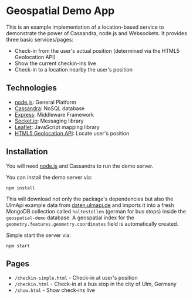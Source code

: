 # Geospatial Demo App

This is an example implementation of a location-based service to demonstrate the power of Cassandra, node.js and Websockets.
It provides three basic services/pages: 
* Check-in from the user's actual position (determined via the HTML5 Geolocation API)
* Show the current checkin-ins live
* Check-in to a location nearby the user's position

## Technologies

* [node.js](http://nodejs.org): General Platform
* [Cassandra](http://cassandra.apache.org): NoSQL database
* [Express](http://expressjs.com): Middleware Framework
* [Socket.io](http://socket.io): Messaging library
* [Leaflet](http://leafletjs.com): JavaScript mapping library
* [HTML5 Geolocation API](http://www.w3schools.com/html/html5_geolocation.asp): Locate user's position

## Installation

You will need [node.js](http://nodejs.org) and Cassandra to run the demo server. 

You can install the demo server via:

	npm install

This will download not only the package's dependencies but also the UlmApi example data from [daten.ulmapi.de](http://daten.ulmapi.de/_utils/database.html?haltestellen) and imports it into a fresh MongoDB collection called `haltestellen` (german for bus stops) inside the `geospatial-demo` database. A geospatial index for the `geometry.features.geometry.coordinates` field is automatically created.

Simple start the server via:

	npm start

## Pages

* `/checkin-simple.html` - Check-in at user's position
* `/checkin.html` - Check-in at a bus stop in the city of Ulm, Germany
* `/show.html` - Show check-ins live
